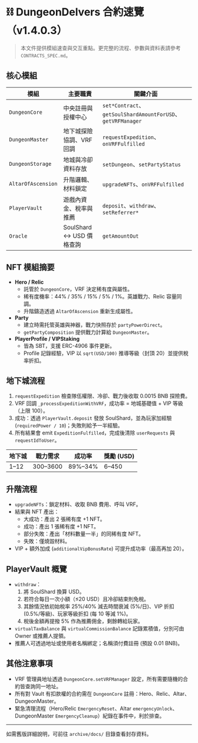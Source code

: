 # ⛓️ DungeonDelvers 合約速覽（v1.4.0.3）

> 本文件提供模組速查與交互重點。更完整的流程、參數與資料表請參考 `CONTRACTS_SPEC.md`。

## 核心模組
| 模組 | 主要職責 | 關鍵介面 |
|------|----------|----------|
| `DungeonCore` | 中央註冊與授權中心 | `set*Contract`、`getSoulShardAmountForUSD`、`getVRFManager` |
| `DungeonMaster` | 地下城探險協調、VRF 回調 | `requestExpedition`、`onVRFFulfilled` |
| `DungeonStorage` | 地城與冷卻資料存放 | `setDungeon`、`setPartyStatus` |
| `AltarOfAscension` | 升階邏輯、材料鎖定 | `upgradeNFTs`、`onVRFFulfilled` |
| `PlayerVault` | 遊戲內資金、稅率與推薦 | `deposit`、`withdraw`、`setReferrer*` |
| `Oracle` | SoulShard ↔ USD 價格查詢 | `getAmountOut` |

## NFT 模組摘要
- **Hero / Relic**
  - 託管於 `DungeonCore`，VRF 決定稀有度與屬性。
  - 稀有度機率：44% / 35% / 15% / 5% / 1%。英雄戰力、Relic 容量同調。
  - 升階鑄造透過 `AltarOfAscension` 重新生成屬性。
- **Party**
  - 建立時需托管英雄與神器，戰力快照存於 `partyPowerDirect`。
  - `getPartyComposition` 提供戰力計算給 `DungeonMaster`。
- **PlayerProfile / VIPStaking**
  - 皆為 SBT，支援 ERC-4906 事件更新。
  - Profile 記錄經驗，VIP 以 `sqrt(USD/100)` 推導等級（封頂 20）並提供稅率折扣。

## 地下城流程
1. `requestExpedition` 檢查隊伍權限、冷卻、戰力後收取 0.0015 BNB 探險費。 
2. VRF 回調 `_processExpeditionWithVRF`，成功率 = 地城基礎值 + VIP 等級（上限 100）。
3. 成功：透過 `PlayerVault.deposit` 發放 SoulShard，並為玩家加經驗 (`requiredPower / 10`)；失敗則給予一半經驗。
4. 所有結果會 emit `ExpeditionFulfilled`，完成後清除 `userRequests` 與 `requestIdToUser`。

| 地下城 | 戰力需求 | 成功率 | 獎勵 (USD) |
|--------|----------|--------|------------|
| 1–12   | 300–3600 | 89%–34%| 6–450 |

## 升階流程
- `upgradeNFTs`：鎖定材料、收取 BNB 費用、呼叫 VRF。
- 結果與 NFT 產出：
  - 大成功：產出 2 張稀有度 +1 NFT。
  - 成功：產出 1 張稀有度 +1 NFT。
  - 部分失敗：產出「材料數量一半」的同稀有度 NFT。
  - 失敗：僅燒毀材料。
- VIP + 額外加成 (`additionalVipBonusRate`) 可提升成功率（最高再加 20）。

## PlayerVault 概覽
- `withdraw`：
  1. 將 SoulShard 換算 USD。
  2. 若符合每日一次小額（≤20 USD）且冷卻結束則免稅。
  3. 其餘情況依初始稅率 25%/40% 減去時間衰減 (5%/日)、VIP 折扣 (0.5%/等級)、玩家等級折扣 (每 10 等減 1%)。
  4. 稅後金額再提撥 5% 作為推薦佣金，剩餘轉給玩家。
- `virtualTaxBalance` 與 `virtualCommissionBalance` 記錄累積值，分別可由 Owner 或推薦人提領。
- 推薦人可透過地址或使用者名稱綁定；名稱須付費註冊 (預設 0.01 BNB)。

## 其他注意事項
- VRF 管理員地址透過 `DungeonCore.setVRFManager` 設定，所有需要隨機的合約皆查詢同一地址。
- 所有對 Vault 有扣款權的合約需在 `DungeonCore` 註冊：Hero、Relic、Altar、DungeonMaster。
- 緊急清理流程（Hero/Relic `EmergencyReset`、Altar `emergencyUnlock`、DungeonMaster `EmergencyCleanup`）紀錄在事件中，利於排查。

---
如需舊版詳細說明，可前往 `archive/docs/` 目錄查看封存資料。
